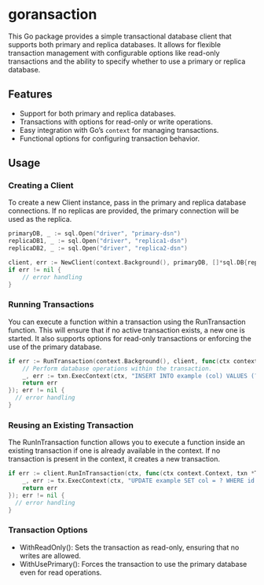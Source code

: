 # goransaction

This Go package provides a simple transactional database client that supports both primary and replica databases. It allows for flexible transaction management with configurable options like read-only transactions and the ability to specify whether to use a primary or replica database.

## Features

- Support for both primary and replica databases.
- Transactions with options for read-only or write operations.
- Easy integration with Go’s `context` for managing transactions.
- Functional options for configuring transaction behavior.

## Usage
### Creating a Client
To create a new Client instance, pass in the primary and replica database connections. If no replicas are provided, the primary connection will be used as the replica.

``` go
primaryDB, _ := sql.Open("driver", "primary-dsn")
replicaDB1, _ := sql.Open("driver", "replica1-dsn")
replicaDB2, _ := sql.Open("driver", "replica2-dsn")

client, err := NewClient(context.Background(), primaryDB, []*sql.DB{replicaDB1, replicaDB2})
if err != nil {
    // error handling
}
```


### Running Transactions
You can execute a function within a transaction using the RunTransaction function. This will ensure that if no active transaction exists, a new one is started. It also supports options for read-only transactions or enforcing the use of the primary database.

``` go
if err := RunTransaction(context.Background(), client, func(ctx context.Context, txn *Transaction) error {
    // Perform database operations within the transaction.
    _, err := txn.ExecContext(ctx, "INSERT INTO example (col) VALUES (?)", "value")
    return err
}); err != nil {
  // error handling
}
```

### Reusing an Existing Transaction
The RunInTransaction function allows you to execute a function inside an existing transaction if one is already available in the context.
If no transaction is present in the context, it creates a new transaction.

``` go
if err := client.RunInTransaction(ctx, func(ctx context.Context, txn *Transaction) error {
    _, err := tx.ExecContext(ctx, "UPDATE example SET col = ? WHERE id = ?", "new_value", 1)
    return err
}); err != nil {
  // error handling
}
```

### Transaction Options
- WithReadOnly(): Sets the transaction as read-only, ensuring that no writes are allowed.
- WithUsePrimary(): Forces the transaction to use the primary database even for read operations.
